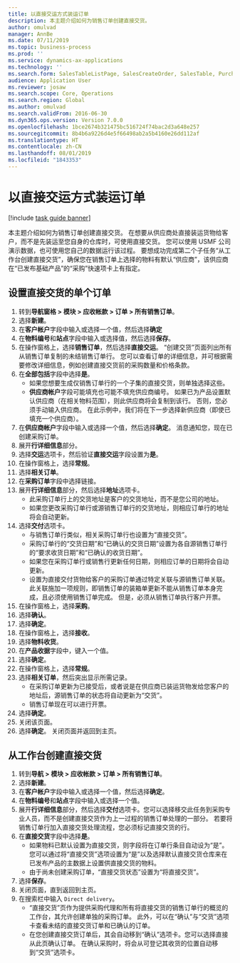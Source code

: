 ```yaml
---
title: 以直接交运方式装运订单
description: 本主题介绍如何为销售订单创建直接交货。
author: omulvad
manager: AnnBe
ms.date: 07/11/2019
ms.topic: business-process
ms.prod: ''
ms.service: dynamics-ax-applications
ms.technology: ''
ms.search.form: SalesTableListPage, SalesCreateOrder, SalesTable, PurchCreateFromSalesOrder, VendAccountItemLookup, SalesTableReferences, PurchTable, PurchEditLines, PurchTableReferences, MCRDropShipWorkbench
audience: Application User
ms.reviewer: josaw
ms.search.scope: Core, Operations
ms.search.region: Global
ms.author: omulvad
ms.search.validFrom: 2016-06-30
ms.dyn365.ops.version: Version 7.0.0
ms.openlocfilehash: 1bce2674b321475bc516724f74bac2d3a648e257
ms.sourcegitcommit: 8b4b6a9226d4e5f66498ab2a5b4160e26dd112af
ms.translationtype: HT
ms.contentlocale: zh-CN
ms.lasthandoff: 08/01/2019
ms.locfileid: "1843353"
---
```

# <a name="ship-orders-as-direct-deliveries"></a>以直接交运方式装运订单

[!include [task guide banner](../../includes/task-guide-banner.md)]

本主题介绍如何为销售订单创建直接交货。 在想要从供应商处直接装运货物给客户，而不是先装运至您自身的仓库时，可使用直接交货。 您可以使用 USMF 公司演示数据，也可使用您自己的数据运行该过程。 要想成功完成第二个子任务“从工作台创建直接交货”，确保您在销售订单上选择的物料有默认“供应商”，该供应商在“已发布基础产品”的“采购”快速项卡上有指定。

## <a name="set-an-individual-order-for-direct-delivery"></a>设置直接交货的单个订单
1. 转到**导航窗格 > 模块 > 应收帐款 > 订单 > 所有销售订单**。
2. 选择**新建**。
3. 在**客户帐户**字段中输入或选择一个值，然后选择**确定**
4. 在**物料编号**和**站点**字段中输入或选择值，然后选择**保存**。
5. 在操作窗格上，选择**销售订单**，然后选择**直接交运**。 “创建交货”页面列出所有从销售订单复制的未结销售订单行。 您可以查看订单的详细信息，并可根据需要修改详细信息，例如创建直接交货前的采购数量和价格条款。  
6. 在**全部包括**字段中选择**是**。
    - 如果您想要生成仅销售订单行的一个子集的直接交货，则单独选择这些。  
    - **供应商帐户**字段可能填充也可能不填充供应商编号。 如果已为产品设置默认供应商（在相关物料范围），则此供应商将会复制到该行。 否则，您必须手动输入供应商。 在此示例中，我们将在下一步选择新供应商（即使已填充一个供应商）。   
7. 在**供应商帐户**字段中输入或选择一个值，然后选择**确定**。 消息通知您，现在已创建采购订单。   
8. 展开**行详细信息**部分。
9. 选择**交运**选项卡，然后验证**直接交运**字段设置为**是**。
10. 在操作窗格上，选择**常规**。
11. 选择**相关订单**。
12. 在**采购订单**字段中选择链接。
13. 展开**行详细信息**部分，然后选择**地址**选项卡。
    - 此采购订单行上的交货地址是客户的交货地址，而不是您公司的地址。  
    - 如果您更改采购订单行或源销售订单行的交货地址，则相应订单行的地址将会自动更新。  
14. 选择**交付**选项卡。
    - 与销售订单行类似，相关采购订单行也设置为“直接交货”。  
    - 采购订单行的“交货日期”和“已确认的交货日期”设置为各自源销售订单行的“要求收货日期”和“已确认的收货日期”。   
    - 如果您在采购订单行或销售行更新任何日期，则相应订单的日期将会自动更新。     
    - 设置为直接交付货物给客户的采购订单通过特定关联与源销售订单关联。 此关联施加一项规则，即销售订单的装箱单更新不能从销售订单本身完成，且必须使用销售订单完成。 但是，必须从销售订单执行客户开票。  
15. 在操作窗格上，选择**采购**。
16. 选择**确认**。
17. 选择**确定**。
18. 在操作窗格上，选择**接收**。
19. 选择**物料收货**。
20. 在**产品收据**字段中，键入一个值。
21. 选择**确定**。
22. 在操作窗格上，选择**常规**。
23. 选择**相关订单**，然后突出显示所需记录。
    - 在采购订单更新为已接受后，或者说是在供应商已装运货物发给您客户的地址后，源销售订单的状态将自动更新为“交货”。  
    - 销售订单现在可以进行开票。    
24. 选择**确定**。
25. 关闭该页面。
26. 选择**确定**。 关闭页面并返回到主页。

## <a name="create-direct-deliveries-from-the-workbench"></a>从工作台创建直接交货
1. 转到**导航 > 模块 > 应收帐款 > 订单 > 所有销售订单**。
2. 选择**新建**。
3. 在**客户帐户**字段中输入或选择一个值，然后选择**确定**。
4. 在**物料编号**和**站点**字段中输入或选择一个值。
5. 展开**行详细信息**部分，然后选择**交付**选项卡。您可以选择移交此任务到采购专业人员，而不是创建直接交货作为上一过程的销售订单处理的一部分。 若要将销售订单行加入直接交货处理流程，您必须标记直接交货的行。  
6. 在**直接交货**字段中选择**是**。
    - 如果物料已默认设置为直接交货，则字段将在订单行条目自动设为“是”。 您可以通过将“直接交货”选项设置为“是”以及选择默认直接交货仓库来在已发布产品的主数据上设置供直接交货的物料。  
    - 由于尚未创建采购订单，“直接交货状态”设置为“将直接交货”。   
7. 选择**保存**。
8. 关闭页面，直到返回到主页。
9. 在搜索栏中输入 `Direct delivery`。
    - “直接交货”页作为提供采购代理和所有将直接交货的销售订单行的概览的工作台，其允许创建单独的采购订单。 此外，可以在“确认”与“交货”选项卡查看未结的直接交货订单和已确认的订单。  
    - 在您创建直接交货订单后，其会自动移到“确认”选项卡。您可以选择直接从此页确认订单。 在确认采购时，将会从可登记其收货的位置自动移到“交货”选项卡。  

